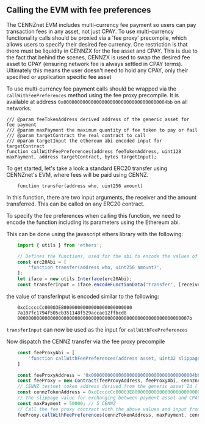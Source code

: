 ## Calling the EVM with fee preferences

The CENNZnet EVM includes multi-currency fee payment so users can pay transaction fees in any asset, not just CPAY.
To use multi-currency functionality calls should be proxied via a 'fee proxy' precompile, which allows users to specify
their desired fee currency.
One restriction is that there must be liquidity in CENNZX for the fee asset and CPAY. This is due to the fact
that behind the scenes, CENNZX is used to swap the desired fee asset to CPAY (ensuring network fee is always settled in CPAY terms).
Ultimately this means the user doesn't need to hold any CPAY, only their specified or application specific fee asset

To use multi-currency fee payment calls should be wrapped via the `callWithFeePreferences` method using the fee proxy precompile.
It is available at address `0x00000000000000000000000000000000000004bb` on all networks.
```solidity
/// @param feeTokenAddress derived address of the generic asset for fee payment
/// @param maxPayment the maximum quantity of fee token to pay or fail
/// @param targetContract the real contract to call
/// @param targetInput the ethereum abi encoded input for targetContract
function callWithFeePreferences(address feeTokenAddress, uint128 maxPayment, address targetContract, bytes targetInput);
```

To get started, let's take a look a standard ERC20 transfer using CENNZnet's EVM, where fees will be paid using CENNZ.

```solidity
    function transfer(address who, uint256 amount)
```

In this function, there are two input arguments, the receiver and the amount transferred.
This can be called on any ERC20 contract.

To specify the fee preferences when calling this function, we need to encode the function including its parameters using
the Ethereum abi.

This can be done using the javascript ethers library with the following:

```javascript
    import { utils } from 'ethers';

    // Defines the functions, used for the abi to encode the values of that function 
    const erc20Abi = [
        'function transfer(address who, uint256 amount)',
    ];
    let iface = new utils.Interface(erc20Abi);
    const transferInput = iface.encodeFunctionData("transfer", [receiverAddress, transferAmount]);
```

the value of transferInput is encoded similar to the following:
```
    0xcCccccCc00003E80000000000000000000000000
    7a107fc1794f505cb351148f529accae12ffbcd8
    000000000000000000000000000000000000000000000000000000000000007b
```

`transferInput` can now be used as the input for `callWithFeePreferences`

Now dispatch the CENNZ transfer via the fee proxy precompile
```javascript
    const feeProxyAbi = [
        'function callWithFeePreferences(address asset, uint32 slippage, address target, bytes input)',
    ]

    const feeProxyAddress = '0x00000000000000000000000000000000000004bb';
    const feeProxy = new Contract(feeProxyAddress, feeProxyAbi, cennznetSigner);
    // CENNZ testnet token address derived from the generic asset Id (`16000`)
    const cennzTokenAddress = 0xcCccccCc00003E80000000000000000000000000;
    // The slippage value for exchanging between payment asset and CPAY (out of 1000)
    const maxPayment = 50000; // 5 CENNZ
    // Call the fee proxy contract with the above values and input from the previous example.
    feeProxy.callWithFeePreferences(cennzTokenAddress, maxPayment, cennzTokenAddress, transferInput);
```
